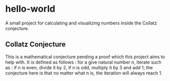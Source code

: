 # hello-world
A small project for calculating and visualizing numbers inside the Collatz conjecture.
## Collatz Conjecture
This is a mathematical conjecture pending a proof which this project aims to help with. It is defined as follows : for a give natural number n, iterate such as : if n is even, divide it by 2, if n is odd, multiply it by 3 and add 1; the conjecture here is that no matter what n is, the iteration will always reach 1.
